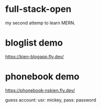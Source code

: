 # full-stack-open

my second attemp to learn MERN.

# bloglist demo

https://kien-blogapp.fly.dev/

# phonebook demo

https://phonebook-nskien.fly.dev/

guess account:
usr: mickey, pass: password

